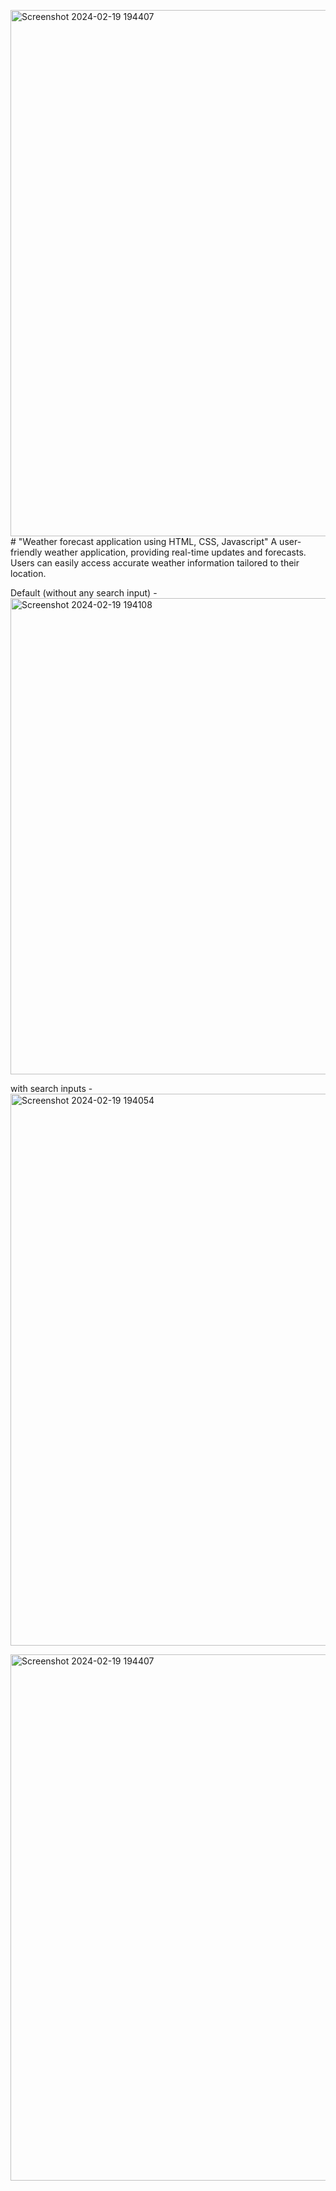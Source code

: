 <img width="842" alt="Screenshot 2024-02-19 194407" src="https://github.com/Aditi-Pande/weather-application/assets/144425325/fb923359-94ae-4f78-b6b2-e734366d8ef3"># "Weather forecast application using HTML, CSS, Javascript"
A user-friendly weather application, providing real-time updates and forecasts. Users can easily access accurate weather information tailored to their location.

Default (without any search input) -
<img width="762" alt="Screenshot 2024-02-19 194108" src="https://github.com/Aditi-Pande/weather-application/assets/144425325/a6250560-d7cc-43df-9588-8abf5f5c4989">

with search inputs -
<img width="883" alt="Screenshot 2024-02-19 194054" src="https://github.com/Aditi-Pande/weather-application/assets/144425325/0e71342a-92c4-42c6-8d23-d1f7d9d22363">

<img width="842" alt="Screenshot 2024-02-19 194407" src="https://github.com/Aditi-Pande/weather-application/assets/144425325/0144135d-109b-4810-a564-405adb80590a">
